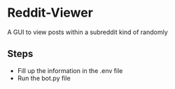 # Reddit-Viewer
A GUI to view posts within a subreddit kind of randomly

## Steps
- Fill up the information in the .env file
- Run the bot.py file
